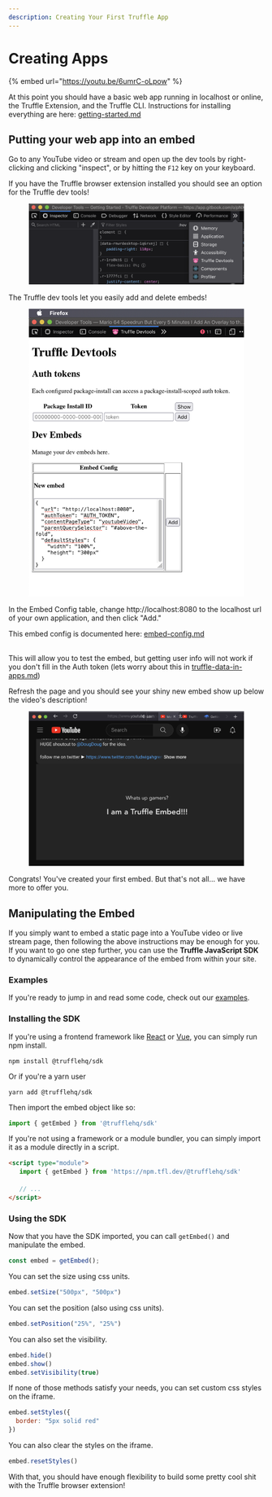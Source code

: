 ```yaml
---
description: Creating Your First Truffle App
---
```


# Creating Apps

{% embed url="https://youtu.be/6umrC-oLpow" %}



At this point you should have a basic web app running in localhost or online, the Truffle Extension, and the Truffle CLI. Instructions for installing everything are here: [getting-started.md](getting-started.md "mention")

## Putting your web app into an embed

Go to any YouTube video or stream and open up the dev tools by right-clicking and clicking "inspect", or by hitting the `F12` key on your keyboard.

If you have the Truffle browser extension installed you should see an option for the Truffle dev tools!

<figure><img src="../.gitbook/assets/image (1) (1) (1).png" alt=""><figcaption></figcaption></figure>

The Truffle dev tools let you easily add and delete embeds!

<figure><img src="../.gitbook/assets/image (2) (1).png" alt=""><figcaption></figcaption></figure>

In the Embed Config table, change http://localhost:8080 to the localhost url of your own application, and then click "Add."

This embed config is documented here: [embed-config.md](../reference/embed-config.md "mention")

\
This will allow you to test the embed, but getting user info will not work if you don't fill in the Auth token (lets worry about this in [truffle-data-in-apps.md](truffle-data-in-apps.md "mention"))

Refresh the page and you should see your shiny new embed show up below the video's description!

<figure><img src="../.gitbook/assets/image (1) (1) (1) (1).png" alt=""><figcaption></figcaption></figure>

Congrats! You've created your first embed. But that's not all... we have more to offer you.

## Manipulating the Embed

If you simply want to embed a static page into a YouTube video or live stream page, then following the above instructions may be enough for you. If you want to go one step further, you can use the **Truffle JavaScript SDK** to dynamically control the appearance of the embed from within your site.

### Examples

If you're ready to jump in and read some code, check out our [examples](https://github.com/trufflehq/truffle-packages/tree/0b7189daa625ac339e872fea19020ee26eb1c266/npm/sdk/examples).

### Installing the SDK

If you're using a frontend framework like [React](../reference/mycelium-api/models/economyaction/) or [Vue](https://vuejs.org/), you can simply run npm install.

```shell
npm install @trufflehq/sdk
```

Or if you're a yarn user

```shell
yarn add @trufflehq/sdk
```

Then import the embed object like so:

```javascript
import { getEmbed } from '@trufflehq/sdk'
```

If you're not using a framework or a module bundler, you can simply import it as a module directly in a script.

```html
<script type="module">
   import { getEmbed } from 'https://npm.tfl.dev/@trufflehq/sdk'
   
   // ...
</script>
```

### Using the SDK

Now that you have the SDK imported, you can call `getEmbed()` and manipulate the embed.

```javascript
const embed = getEmbed();
```

You can set the size using css units.

```javascript
embed.setSize("500px", "500px")
```

You can set the position (also using css units).

```javascript
embed.setPosition("25%", "25%")
```

You can also set the visibility.

```javascript
embed.hide()
embed.show()
embed.setVisibility(true)
```

If none of those methods satisfy your needs, you can set custom css styles on the iframe.

```javascript
embed.setStyles({
  border: "5px solid red"
})
```

You can also clear the styles on the iframe.

```javascript
embed.resetStyles()
```

With that, you should have enough flexibility to build some pretty cool shit with the Truffle browser extension!
